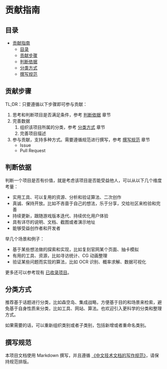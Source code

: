 # 贡献指南

## 目录

- [贡献指南](#贡献指南)
    - [目录](#目录)
    - [贡献步骤](#贡献步骤)
    - [判断依据](#判断依据)
    - [分类方式](#分类方式)
    - [撰写规范](#撰写规范)

## 贡献步骤

TL;DR：只要遵循以下步骤即可参与贡献：

1. 思考和判断项目是否满足条件，参考 [判断依据](#判断依据) 章节
1. 完善数据
    1. 组织该项目所属的分类，参考 [分类方式](#分类方式) 章节
    2. 完善项目描述
2. 参与贡献，支持多种方式。需要遵循规范进行撰写，参考 [撰写规范](#撰写规范) 章节
    - Issue
    - Pull Request

## 判断依据

判断一个项目是否有价值，就是考虑该项目是否能受益他人，可以从以下几个维度考量：

- 实用工具、可以复用的资源、分析和验证算法、二次创作
- 真诚、保持开放。比如不吝啬于自己的想法，乐于分享，交给社区来检验和完善
- 持续更新，跟随游戏版本迭代、持续优化用户体验
- 具有详尽的说明、文档、截图或者演示地址
- 能够受益创作者和开发者

举几个场景和例子：

- 基于某些想法做的探索和实现，比如复刻官网某个页面、抽卡模拟
- 有用的工具、资源，比如寻访统计、CG 动画整理
- 验证某些问题而实现的算法，比如 OCR 识别、概率求解、数据可视化

更多还可以参考现有 [已收录项目](../LIST.md)。

## 分类方式

推荐基于话题进行分类，比如森空岛、集成战略，方便基于目的和场景来检索，避免基于自身性质来分类，比如工具、网站、算法。也欢迎引入更科学的分类和整理方式。

如果需要的话，可以重新组织类别或者子类别，包括新增或者重命名类别。

## 撰写规范

本项目文档使用 Markdown 撰写，并且遵循 [《中文技术文档的写作规范》](https://github.com/ruanyf/document-style-guide)，请保持规范排版。
